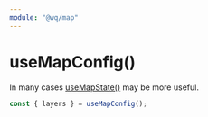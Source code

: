 ```yaml
---
module: "@wq/map"
---
```


# useMapConfig()

In many cases [useMapState()][useMapState] may be more useful.

```js
const { layers } = useMapConfig();
```

[useMapState]: ./useMapState.md
